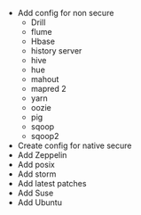 - Add config for non secure
    - Drill
    - flume
    - Hbase
    - history server
    - hive
    - hue
    - mahout
    - mapred 2
    - yarn
    - oozie
    - pig
    - sqoop
    - sqoop2
- Create config for native secure
- Add Zeppelin
- Add posix
- Add storm
- Add latest patches
- Add Suse
- Add Ubuntu